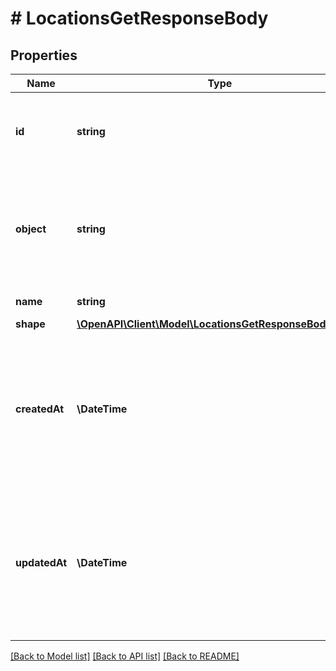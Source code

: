 # # LocationsGetResponseBody

## Properties

Name | Type | Description | Notes
------------ | ------------- | ------------- | -------------
**id** | **string** | Unique location ID, assigned by the Voucherify API. | [optional]
**object** | **string** | The type of the object represented by JSON. This object stores information about a &#x60;location&#x60;. | [optional] [default to 'location']
**name** | **string** | Location name. | [optional]
**shape** | [**\OpenAPI\Client\Model\LocationsGetResponseBodyShape**](LocationsGetResponseBodyShape.md) |  | [optional]
**createdAt** | **\DateTime** | Timestamp representing the date and time when the location was created. The value is shown in the ISO 8601 format. | [optional]
**updatedAt** | **\DateTime** | Timestamp representing the date and time when the location was updated. The value is shown in the ISO 8601 format. | [optional]

[[Back to Model list]](../../README.md#models) [[Back to API list]](../../README.md#endpoints) [[Back to README]](../../README.md)
